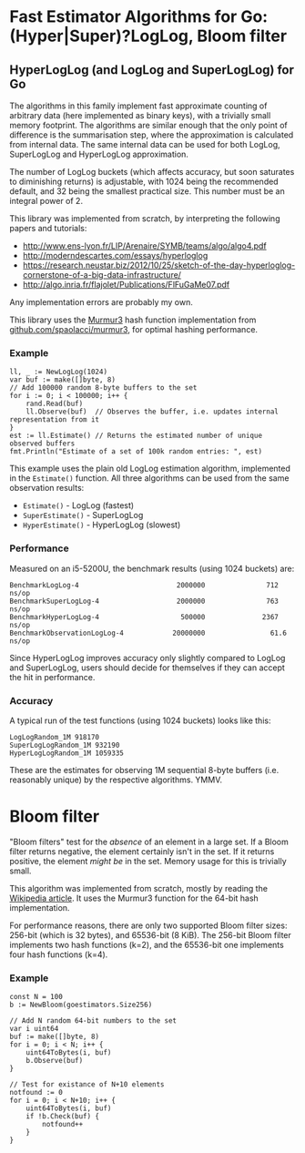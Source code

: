 # Fast Estimator Algorithms for Go: (Hyper|Super)?LogLog, Bloom filter

## HyperLogLog (and LogLog and SuperLogLog) for Go

The algorithms in this family implement fast approximate counting of arbitrary data (here implemented as binary keys), with a trivially small memory footprint. The algorithms are similar enough that the only point of difference is the summarisation step, where the approximation is calculated from internal data. The same internal data can be used for both LogLog, SuperLogLog and HyperLogLog approximation.

The number of LogLog buckets (which affects accuracy, but soon saturates to diminishing returns) is adjustable, with 1024 being the recommended default, and 32 being the smallest practical size. This number must be an integral power of 2.

This library was implemented from scratch, by interpreting the following papers and tutorials:

* http://www.ens-lyon.fr/LIP/Arenaire/SYMB/teams/algo/algo4.pdf
* http://moderndescartes.com/essays/hyperloglog
* https://research.neustar.biz/2012/10/25/sketch-of-the-day-hyperloglog-cornerstone-of-a-big-data-infrastructure/
* http://algo.inria.fr/flajolet/Publications/FlFuGaMe07.pdf

Any implementation errors are probably my own.

This library uses the [Murmur3](https://en.wikipedia.org/wiki/MurmurHash) hash function implementation from [github.com/spaolacci/murmur3](https://github.com/spaolacci/murmur3), for optimal hashing performance.

### Example

	ll, _ := NewLogLog(1024)
	var buf := make([]byte, 8)
	// Add 100000 random 8-byte buffers to the set
	for i := 0; i < 100000; i++ {
		rand.Read(buf)
		ll.Observe(buf)  // Observes the buffer, i.e. updates internal representation from it
	}
	est := ll.Estimate() // Returns the estimated number of unique observed buffers
	fmt.Println("Estimate of a set of 100k random entries: ", est)

This example uses the plain old LogLog estimation algorithm, implemented in the `Estimate()` function. All three algorithms can be used from the same observation results:

* `Estimate()` - LogLog (fastest)
* `SuperEstimate()` - SuperLogLog
* `HyperEstimate()` - HyperLogLog (slowest)

### Performance

Measured on an i5-5200U, the benchmark results (using 1024 buckets) are:

    BenchmarkLogLog-4                        2000000               712 ns/op
    BenchmarkSuperLogLog-4                   2000000               763 ns/op
    BenchmarkHyperLogLog-4                    500000              2367 ns/op
    BenchmarkObservationLogLog-4            20000000                61.6 ns/op

Since HyperLogLog improves accuracy only slightly compared to LogLog and SuperLogLog, users should decide for themselves if they can accept the hit in performance.

### Accuracy 

A typical run of the test functions (using 1024 buckets) looks like this:

    LogLogRandom_1M 918170
    SuperLogLogRandom_1M 932190
    HyperLogLogRandom_1M 1059335

These are the estimates for observing 1M sequential 8-byte buffers (i.e. reasonably unique) by the respective algorithms. YMMV.

# Bloom filter

"Bloom filters" test for the *absence* of an element in a large set. If a Bloom filter returns negative, the element certainly isn't in the set. If it returns positive, the element *might be* in the set. Memory usage for this is trivially small.

This algorithm was implemented from scratch, mostly by reading the [Wikipedia article](https://en.wikipedia.org/wiki/Bloom_filter). It uses the Murmur3 function for the 64-bit hash implementation.

For performance reasons, there are only two supported Bloom filter sizes: 256-bit (which is 32 bytes), and 65536-bit (8 KiB). The 256-bit Bloom filter implements two hash functions (k=2), and the 65536-bit one implements four hash functions (k=4).

### Example

```
const N = 100
b := NewBloom(goestimators.Size256)

// Add N random 64-bit numbers to the set
var i uint64
buf := make([]byte, 8)
for i = 0; i < N; i++ {
	uint64ToBytes(i, buf)
	b.Observe(buf)
}

// Test for existance of N+10 elements
notfound := 0
for i = 0; i < N+10; i++ {
	uint64ToBytes(i, buf)
	if !b.Check(buf) {
		notfound++
	}
}
```
